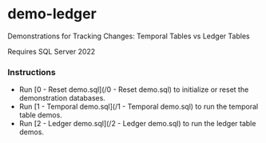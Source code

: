# demo-ledger

Demonstrations for Tracking Changes: Temporal Tables vs Ledger Tables

Requires SQL Server 2022

### Instructions
- Run [0 - Reset demo.sql](/0 - Reset demo.sql) to initialize or reset the demonstration databases.
- Run [1 - Temporal demo.sql](/1 - Temporal demo.sql) to run the temporal table demos.
- Run [2 - Ledger demo.sql](/2 - Ledger demo.sql) to run the ledger table demos.
